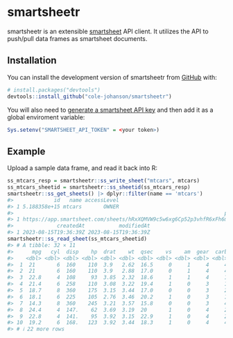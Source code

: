 
<!-- README.md is generated from README.Rmd. Please edit that file -->

# smartsheetr

<!-- badges: start -->
<!-- badges: end -->

smartsheetr is an extensible [smartsheet](https://www.smartsheet.com/)
API client. It utilizes the API to push/pull data frames as smartsheet
documents.

## Installation

You can install the development version of smartsheetr from
[GitHub](https://github.com/) with:

``` r
# install.packages("devtools")
devtools::install_github("cole-johanson/smartsheetr")
```

You will also need to [generate a smartsheet API
key](https://help.smartsheet.com/articles/2482389-generate-API-key) and
then add it as a global enviroment variable:

``` r
Sys.setenv("SMARTSHEET_API_TOKEN" = <your token>)
```

## Example

Upload a sample data frame, and read it back into R:

``` r
ss_mtcars_resp = smartsheetr::ss_write_sheet("mtcars", mtcars)
ss_mtcars_sheetid = smartsheetr::ss_sheetid(ss_mtcars_resp)
smartsheetr::ss_get_sheets() |> dplyr::filter(name == 'mtcars')
#>             id   name accessLevel
#> 1 5.188358e+15 mtcars       OWNER
#>                                                                    permalink
#> 1 https://app.smartsheet.com/sheets/hRxXQMVW9c5w6xg6Cp52p3vhfR6xFh6mX7rcRjg1
#>              createdAt           modifiedAt
#> 1 2023-08-15T19:36:39Z 2023-08-15T19:36:39Z
smartsheetr::ss_read_sheet(ss_mtcars_sheetid)
#> # A tibble: 32 × 11
#>      mpg   cyl  disp    hp  drat    wt  qsec    vs    am  gear  carb
#>    <dbl> <dbl> <dbl> <dbl> <dbl> <dbl> <dbl> <dbl> <dbl> <dbl> <dbl>
#>  1  21       6  160    110  3.9   2.62  16.5     0     1     4     4
#>  2  21       6  160    110  3.9   2.88  17.0     0     1     4     4
#>  3  22.8     4  108     93  3.85  2.32  18.6     1     1     4     1
#>  4  21.4     6  258    110  3.08  3.22  19.4     1     0     3     1
#>  5  18.7     8  360    175  3.15  3.44  17.0     0     0     3     2
#>  6  18.1     6  225    105  2.76  3.46  20.2     1     0     3     1
#>  7  14.3     8  360    245  3.21  3.57  15.8     0     0     3     4
#>  8  24.4     4  147.    62  3.69  3.19  20       1     0     4     2
#>  9  22.8     4  141.    95  3.92  3.15  22.9     1     0     4     2
#> 10  19.2     6  168.   123  3.92  3.44  18.3     1     0     4     4
#> # ℹ 22 more rows
```
